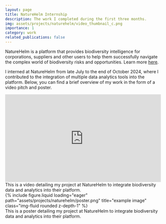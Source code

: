 ```yaml
---
layout: page
title: NatureHelm Internship
description: The work I completed during the first three months.
img: assets/projects/naturehelm/video_thumbnail_c.png
importance: 1
category: work
related_publications: false
---
```


NatureHelm is a platform that provides biodiversity intelligence for corporations, suppliers and other users to help them successfully navigate the complex world of biodiversity risks and opportunities. Learn more [here](https://www.naturehelm.com/).

I interned at NatureHelm from late July to the end of October 2024, where I contributed to the integration of multiple data analytics tools into the platform. Below, you can find a brief overview of my work in the form of a video pitch and poster.

<div style="text-align: center;">
  <div style="position: relative; padding-bottom: 56.25%; height: 0; overflow: hidden; max-width: 100%; background: #000;">
    <iframe style="position: absolute; top: 0; left: 0; width: 100%; height: 100%;" src="https://www.youtube.com/embed/khVBoDP5dvY?si=mpemHE4F822OAAxJ" title="YouTube video player" frameborder="0" allow="accelerometer; autoplay; clipboard-write; encrypted-media; gyroscope; picture-in-picture; web-share" referrerpolicy="strict-origin-when-cross-origin" allowfullscreen></iframe>
  </div>
</div>
<div class="caption">
    This is a video detailing my project at NatureHelm to integrate biodiversity data and analytics into their platform.
</div>

<div class="row">
    <div class="col-sm mt-3 mt-md-0">
        {% include figure.liquid loading="eager" path="assets/projects/naturehelm/poster.png" title="example image" class="img-fluid rounded z-depth-1" %}
    </div>
</div>
<div class="caption">
    This is a poster detailing my project at NatureHelm to integrate biodiversity data and analytics into their platform.
</div>
